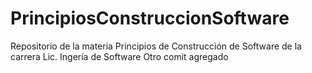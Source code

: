 # PrincipiosConstruccionSoftware
Repositorio de la materia Principios de Construcción de Software de la carrera Lic. Ingería de Software
Otro comit agregado
